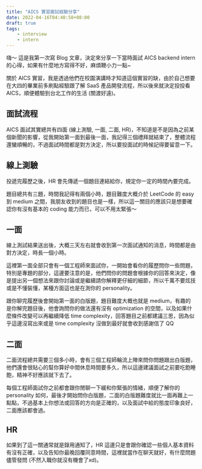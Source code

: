 ```yaml
---
title: "AICS 實習面試經驗分享"
date: 2022-04-16T04:40:58+08:00
draft: true
tags:
    - interview
    - intern
---
```


嗨～ 這是我第一次寫 Blog 文章，決定來分享一下當時面試 AICS backend intern 的心得，如果有什麼地方寫得不好，麻煩鞭小力一點~


關於 AICS 實習，我是透過他們在校園演講時才知道這個實習的缺，由於自己想要在大四的畢業前多刷點經驗跟了解 SaaS 產品開發流程，所以後來就決定投投看 AICS，順便體驗到台北工作的生活 (關渡好遠)。

## 面試流程
AICS 面試其實總共有四面 (線上測驗, 一面, 二面, HR)，不知道是不是因為之前某個新聞的影響，從我開始第一面到最後一面，我記得三個禮拜就結束了，整體流程還蠻順暢的，不過面試時間都是對方決定，所以要投面試的時候記得要留意一下。

## 線上測驗
投遞完履歷之後，HR 會先傳遞一個題目連結給你，規定你一定的時間內要完成。
<br/>

題目總共有三題，時間我記得有兩個小時，題目難度大概介於 LeetCode 的 easy 到 medium 之間，我朋友收到的題目也是一樣，所以這一關目的應該只是想要確認你有沒有基本的 coding 能力而已，可以不用太緊張～

## 一面
線上測試結果送出後，大概三天左右就會收到第一次面試通知的消息，時間都是由對方決定，時長一個小時。
<br/>

這裡第一面全部只會有一個工程師來面試你，一開始會看你的履歷問你一些問題，特別是專題的部分，這邊要注意的是，他們問你的問題會根據你的回答來決定，像是提出另一個想法來跟你討論或是繼續請你解釋更仔細的細節，所以千萬不要炫技或是不懂裝懂，某種方面這也是在測你的 personality。
<br/>

跟你聊完履歷後會開始第一面的白版題，題目難度大概也就是 medium，有趣的是你解完題目後，他會詢問你的做法還有沒有 optimization 的空間，以及如果什麼條件改變可以再繼續降低 time complexity，回答題目之前都建議三思，因為似乎這邊沒寫出來或是 time complexity 沒做到最好就會收到感謝信了 QQ

## 二面
二面流程總共需要三個多小時，會有三個工程師輪流上陣來問你問題跟出白版題，他們還會很貼心的幫你算好中間休息時間要多久，所以這邊建議面試之前要吃飽睡飽，精神不好應該就下去了。
<br/>

每個工程師面試你之前都會跟你閒聊一下緩和你緊張的情緒，順便了解你的 personality 如何，最後才開始問你白版題，二面的白版題難度就比一面再難上一點點，不過基本上你想法或回答的方向是正確的，以及面試中給的態度印象良好，二面應該都會過。

## HR
如果到了這一關通常就是錄用通知了，HR 這邊只是會跟你確認一些個人基本資料有沒有正確，以及告知你最晚回覆同意時間，這裡就當作在聊天就好，有什麼問題儘管發問 (不然入職你就沒有機會了xd)。
